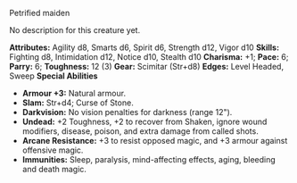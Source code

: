 Petrified maiden

No description for this creature yet.

**Attributes:** Agility d8, Smarts d6, Spirit d6, Strength d12, Vigor
d10
**Skills:** Fighting d8, Intimidation d12, Notice d10, Stealth d10
**Charisma:** +1; **Pace:** 6; **Parry:** 6; **Toughness:** 12 (3)
**Gear:** Scimitar (Str+d8)
**Edges:** Level Headed, Sweep
**Special Abilities**
- **Armour +3:** Natural armour.
- **Slam:** Str+d4; Curse of Stone.
- **Darkvision:** No vision penalties for darkness (range 12").
- **Undead:** +2 Toughness, +2 to recover from Shaken, ignore wound
modifiers, disease, poison, and extra damage from called shots.
- **Arcane Resistance:** +3 to resist opposed magic, and +3 armour
against offensive magic.
- **Immunities:** Sleep, paralysis, mind-affecting effects, aging,
bleeding and death magic.

